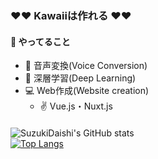 ### ♥️♥️ Kawaiiは作れる ♥️♥️

#### 🌱 やってること
- 🎤 音声変換(Voice Conversion)
- 🧠 深層学習(Deep Learning)
- 💻 Web作成(Website creation)
  - ✌️ Vue.js・Nuxt.js

#### 

![SuzukiDaishi's GitHub stats](https://github-readme-stats.vercel.app/api?username=SuzukiDaishi&show_icons=true&theme=radical)  
[![Top Langs](https://github-readme-stats.vercel.app/api/top-langs/?username=SuzukiDaishi&layout=compact&theme=radical)](https://github.com/anuraghazra/github-readme-stats)

<!--
**SuzukiDaishi/SuzukiDaishi** is a ✨ _special_ ✨ repository because its `README.md` (this file) appears on your GitHub profile.

Here are some ideas to get you started:

- 🔭 I’m currently working on ...
- 🌱 I’m currently learning ...
- 👯 I’m looking to collaborate on ...
- 🤔 I’m looking for help with ...
- 💬 Ask me about ...
- 📫 How to reach me: ...
- 😄 Pronouns: ...
- ⚡ Fun fact: ...
-->
